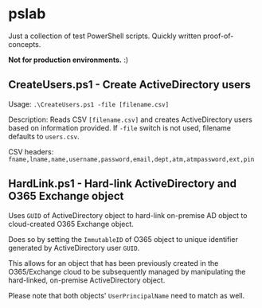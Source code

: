 # pslab

Just a collection of test PowerShell scripts. Quickly written proof-of-concepts. 

**Not for production environments.** :)

## CreateUsers.ps1 - Create ActiveDirectory users
Usage: `.\CreateUsers.ps1 -file [filename.csv]`

Description: Reads CSV `[filename.csv]` and creates ActiveDirectory users based on information provided. If `-file` switch is not used, filename defaults to `users.csv`.

CSV headers: `fname,lname,name,username,password,email,dept,atm,atmpassword,ext,pin`

## HardLink.ps1 - Hard-link ActiveDirectory and O365 Exchange object
Uses `GUID` of ActiveDirectory object to hard-link on-premise AD object to cloud-created O365 Exchange object.

Does so by setting the `ImmutableID` of O365 object to unique identifier generated by ActiveDirectory user `GUID`.

This allows for an object that has been previously created in the O365/Exchange cloud to be subsequently managed by manipulating the hard-linked, on-premise ActiveDirectory object.

Please note that both objects' `UserPrincipalName` need to match as well.
